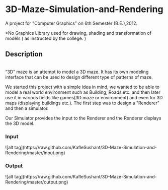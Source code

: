 3D-Maze-Simulation-and-Rendering
================================

A project for "Computer Graphics" on 6th Semester (B.E.),2012. 

*No Graphics Library used for drawing, shading and transformation of models ( as instructed by the college. )

<h2>Description</h2>
<br/>
“3D” maze is an attempt to model a 3D maze. It has its own modeling interface that can be used to design different type of patterns of maze.<p>
We started this project with a simple idea in mind, we wanted to be able to model a real world environment such as Building, Roads etc. and
then later use it in various fields like games(3D maze or environment) and even for 3D maps (displaying buildings etc.). The first step was to design a "Renderer" and then a simulator.
<p>
Our Simulator provides the input to the Renderer and the Renderer displays the 3D model.

<h3>Input</h3>
![alt tag](https://raw.github.com/KafleSushant/3D-Maze-Simulation-and-Rendering/master/input.png)
<br/>
<h3>Output</h3>
![alt tag](https://raw.github.com/KafleSushant/3D-Maze-Simulation-and-Rendering/master/output.png)

